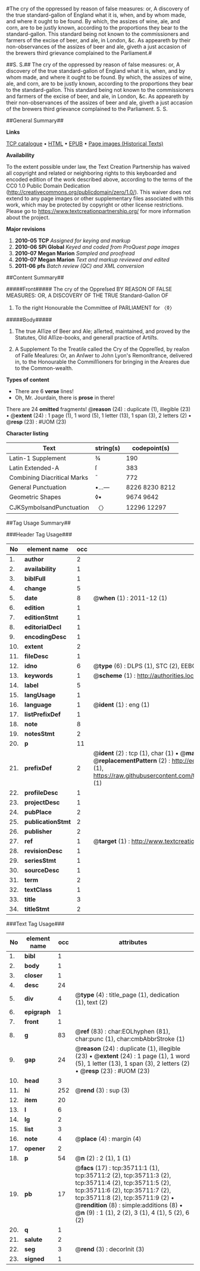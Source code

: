 #The cry of the oppressed by reason of false measures: or, A discovery of the true standard-gallon of England what it is, when, and by whom made, and where it ought to be found. By which, the assizes of wine, ale, and corn, are to be justly known, according to the proportions they bear to the standard-gallon. This standard being not known to the commissioners and farmers of the excise of beer, and ale, in London, &c. As appeareth by their non-observances of the assizes of beer and ale, giveth a just accasion of the brewers third grievance complained to the Parliament.#

##S. S.##
The cry of the oppressed by reason of false measures: or, A discovery of the true standard-gallon of England what it is, when, and by whom made, and where it ought to be found. By which, the assizes of wine, ale, and corn, are to be justly known, according to the proportions they bear to the standard-gallon. This standard being not known to the commissioners and farmers of the excise of beer, and ale, in London, &c. As appeareth by their non-observances of the assizes of beer and ale, giveth a just accasion of the brewers third grievance complained to the Parliament.
S. S.

##General Summary##

**Links**

[TCP catalogue](http://www.ota.ox.ac.uk/tcp/)  • 
[HTML](http://tei.it.ox.ac.uk/tcp/Texts-HTML/free/A58/A58678.html)  • 
[EPUB](http://tei.it.ox.ac.uk/tcp/Texts-EPUB/free/A58/A58678.epub) • 
[Page images (Historical Texts)](https://historicaltexts.jisc.ac.uk/eebo-99831248e)

**Availability**

To the extent possible under law, the Text Creation Partnership has waived all copyright and related or neighboring rights to this keyboarded and encoded edition of the work described above, according to the terms of the CC0 1.0 Public Domain Dedication (http://creativecommons.org/publicdomain/zero/1.0/). This waiver does not extend to any page images or other supplementary files associated with this work, which may be protected by copyright or other license restrictions. Please go to https://www.textcreationpartnership.org/ for more information about the project.

**Major revisions**

1. __2010-05__ __TCP__ *Assigned for keying and markup*
1. __2010-06__ __SPi Global__ *Keyed and coded from ProQuest page images*
1. __2010-07__ __Megan Marion__ *Sampled and proofread*
1. __2010-07__ __Megan Marion__ *Text and markup reviewed and edited*
1. __2011-06__ __pfs__ *Batch review (QC) and XML conversion*

##Content Summary##

#####Front#####
The cry of the Oppreſsed BY REASON OF FALSE MEASURES: OR, A DISCOVERY OF THE TRUE Standard-Gallon OF
1. To the right Honourable the Committee of PARLIAMENT for 〈◊〉

#####Body#####

1. The true Aſſize of Beer and Ale; aſſerted, maintained, and proved by the Statutes, Old Aſſize-books, and generall practice of Artiſts.

1. A Supplement To the Treatiſe called the Cry of the Oppreſſed, by reaſon of Falſe Meaſures: Or, an Anſwer to John Lyon's Remonſtrance, delivered in, to the Honourable the Commiſſioners for bringing in the Areares due to the Common-wealth.

**Types of content**

  * There are 6 **verse** lines!
  * Oh, Mr. Jourdain, there is **prose** in there!

There are 24 **omitted** fragments! 
 @__reason__ (24) : duplicate (1), illegible (23)  •  @__extent__ (24) : 1 page (1), 1 word (5), 1 letter (13), 1 span (3), 2 letters (2)  •  @__resp__ (23) : #UOM (23)

**Character listing**


|Text|string(s)|codepoint(s)|
|---|---|---|
|Latin-1 Supplement|¾|190|
|Latin Extended-A|ſ|383|
|Combining             Diacritical Marks|̄|772|
|General Punctuation|•…—|8226 8230 8212|
|Geometric Shapes|◊▪|9674 9642|
|CJKSymbolsandPunctuation|〈〉|12296 12297|

##Tag Usage Summary##

###Header Tag Usage###

|No|element name|occ|attributes|
|---|---|---|---|
|1.|__author__|2||
|2.|__availability__|1||
|3.|__biblFull__|1||
|4.|__change__|5||
|5.|__date__|8| @__when__ (1) : 2011-12 (1)|
|6.|__edition__|1||
|7.|__editionStmt__|1||
|8.|__editorialDecl__|1||
|9.|__encodingDesc__|1||
|10.|__extent__|2||
|11.|__fileDesc__|1||
|12.|__idno__|6| @__type__ (6) : DLPS (1), STC (2), EEBO-CITATION (1), PROQUEST (1), VID (1)|
|13.|__keywords__|1| @__scheme__ (1) : http://authorities.loc.gov/ (1)|
|14.|__label__|5||
|15.|__langUsage__|1||
|16.|__language__|1| @__ident__ (1) : eng (1)|
|17.|__listPrefixDef__|1||
|18.|__note__|8||
|19.|__notesStmt__|2||
|20.|__p__|11||
|21.|__prefixDef__|2| @__ident__ (2) : tcp (1), char (1)  •  @__matchPattern__ (2) : ([0-9\-]+):([0-9IVX]+) (1), (.+) (1)  •  @__replacementPattern__ (2) : http://eebo.chadwyck.com/downloadtiff?vid=$1&page=$2 (1), https://raw.githubusercontent.com/textcreationpartnership/Texts/master/tcpchars.xml#$1 (1)|
|22.|__profileDesc__|1||
|23.|__projectDesc__|1||
|24.|__pubPlace__|2||
|25.|__publicationStmt__|2||
|26.|__publisher__|2||
|27.|__ref__|1| @__target__ (1) : http://www.textcreationpartnership.org/docs/. (1)|
|28.|__revisionDesc__|1||
|29.|__seriesStmt__|1||
|30.|__sourceDesc__|1||
|31.|__term__|2||
|32.|__textClass__|1||
|33.|__title__|3||
|34.|__titleStmt__|2||


###Text Tag Usage###

|No|element name|occ|attributes|
|---|---|---|---|
|1.|__bibl__|1||
|2.|__body__|1||
|3.|__closer__|1||
|4.|__desc__|24||
|5.|__div__|4| @__type__ (4) : title_page (1), dedication (1), text (2)|
|6.|__epigraph__|1||
|7.|__front__|1||
|8.|__g__|83| @__ref__ (83) : char:EOLhyphen (81), char:punc (1), char:cmbAbbrStroke (1)|
|9.|__gap__|24| @__reason__ (24) : duplicate (1), illegible (23)  •  @__extent__ (24) : 1 page (1), 1 word (5), 1 letter (13), 1 span (3), 2 letters (2)  •  @__resp__ (23) : #UOM (23)|
|10.|__head__|3||
|11.|__hi__|252| @__rend__ (3) : sup (3)|
|12.|__item__|20||
|13.|__l__|6||
|14.|__lg__|2||
|15.|__list__|3||
|16.|__note__|4| @__place__ (4) : margin (4)|
|17.|__opener__|2||
|18.|__p__|54| @__n__ (2) : 2 (1), 1 (1)|
|19.|__pb__|17| @__facs__ (17) : tcp:35711:1 (1), tcp:35711:2 (2), tcp:35711:3 (2), tcp:35711:4 (2), tcp:35711:5 (2), tcp:35711:6 (2), tcp:35711:7 (2), tcp:35711:8 (2), tcp:35711:9 (2)  •  @__rendition__ (8) : simple:additions (8)  •  @__n__ (9) : 1 (1), 2 (2), 3 (1), 4 (1), 5 (2), 6 (2)|
|20.|__q__|1||
|21.|__salute__|2||
|22.|__seg__|3| @__rend__ (3) : decorInit (3)|
|23.|__signed__|1||

